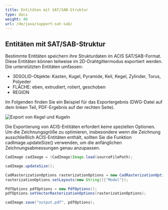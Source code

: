 ```yaml
---
title: Entitäten mit SAT/SAB-Struktur
type: docs
weight: 40
url: /de/java/support-sat-sab/
---
```


## **Entitäten mit SAT/SAB-Struktur**

Bestimmte Entitäten speichern ihre Strukturdaten im ACIS SAT/SAB-Format. Diese Entitäten können teilweise im 2D-Drahtgittermodus exportiert werden. Die unterstützten Entitäten umfassen:

* 3DSOLID-Objekte: Kasten, Kugel, Pyramide, Keil, Kegel, Zylinder, Torus, Polyeder
* FLÄCHE: eben, extrudiert, rotiert, geschoben
* REGION

Im Folgenden finden Sie ein Beispiel für das Exportergebnis (DWG-Datei auf dem linken Teil, PDF-Ergebnis auf der rechten Seite).

![Export von Kegel und Kugeln](coneAndSpheres.png)

Die Exportierung von ACIS-Entitäten erfordert keine speziellen Optionen. Um die Zeichnungsgröße zu optimieren, insbesondere wenn die Zeichnung ausschließlich ACIS-Entitäten enthält, sollten Sie die Funktion cadImage.updateSize() verwenden, um die anfänglichen Zeichnungsabmessungen genau anzupassen.

```java
CadImage cadImage = (CadImage)Image.load(sourceFilePath);

cadImage.updateSize();

CadRasterizationOptions rasterizationOptions = new CadRasterizationOptions();
rasterizationOptions.setLayouts(new String[]{"Model"});

PdfOptions pdfOptions = new PdfOptions();
pdfOptions.setVectorRasterizationOptions(rasterizationOptions);

cadImage.save("output.pdf", pdfOptions);
```
